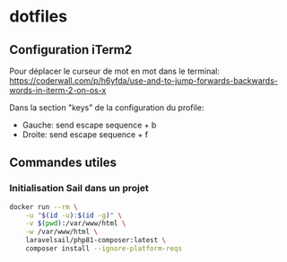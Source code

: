 # dotfiles


## Configuration iTerm2

Pour déplacer le curseur de mot en mot dans le terminal: https://coderwall.com/p/h6yfda/use-and-to-jump-forwards-backwards-words-in-iterm-2-on-os-x

Dans la section "keys" de la configuration du profile:

- Gauche: send escape sequence + b
- Droite: send escape sequence + f

## Commandes utiles

### Initialisation Sail dans un projet

```bash
docker run --rm \
    -u "$(id -u):$(id -g)" \
    -v $(pwd):/var/www/html \
    -w /var/www/html \
    laravelsail/php81-composer:latest \
    composer install --ignore-platform-reqs
```
